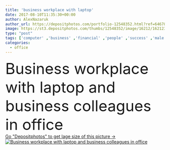 ```yaml
---
title: 'business workplace with laptop'
date: 2017-08-10T11:35:30+00:00
author: AlexNazaruk
author_url: https://depositphotos.com/portfolio-12548352.html?ref=64678756
image: https://st3.depositphotos.com/thumbs/12548352/image/16212/162123162/api_thumb_450.jpg?forcejpeg=true
type: "post"
tags: ['computer' ,'business' ,'financial' ,'people' ,'success' ,'male' ,'corporate' ,'corporation' ,'office' ,'electronics' ,'laptop' ,'work' ,'profession' ,'company' ,'executive' ,'leadership' ,'gadget' ,'teamwork' ,'workplace' ,'workspace' ,'successful' ,'management' ,'businessmen' ,'partnership' ,'career' ,'colleagues' ,'coworkers' ,'suits' ,'multiethnic' ,'managers' ,'professional occupation' ,'formal wear' ,'digital device' ,'black businessman' ,'caucasian businessman' ]
categories: 
  - office
---
```

<div aling="center">
            <font size="60"> Business workplace with laptop and business colleagues in office</font>   
</div>
<div>
    <a href='https://st3.depositphotos.com/thumbs/12548352/image/16212/162123162/api_thumb_450.jpg?forcejpeg=true?ref=64678756' target=_blank > Go "Depositphotos" to get lage size of this picture ->
        <img href='https://st3.depositphotos.com/thumbs/12548352/image/16212/162123162/api_thumb_450.jpg?forcejpeg=true?ref=64678756' src='https://st3.depositphotos.com/12548352/16212/i/950/depositphotos_162123162-stock-photo-business-workplace-with-laptop.jpg?forcejpeg=true' alt='Business workplace with laptop and business colleagues in office' >
    </a>
</div>
